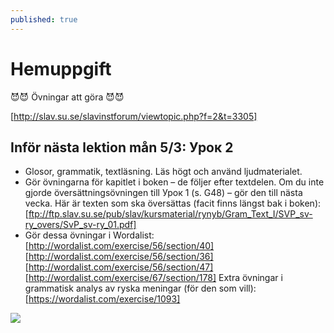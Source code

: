 ```yaml
---
published: true
---
```


# Hemuppgift

😈😈 Övningar att göra  😈😈


[http://slav.su.se/slavinstforum/viewtopic.php?f=2&t=3305]


## Inför nästa lektion mån 5/3: Урок 2
- Glosor, grammatik, textläsning. Läs högt och använd ljudmaterialet.
- Gör övningarna för kapitlet i boken – de följer efter textdelen. Om du inte gjorde översättningsövningen till Урок 1 (s. G48) – gör den till nästa vecka. Här är texten som ska översättas (facit finns längst bak i boken):
[ftp://ftp.slav.su.se/pub/slav/kursmaterial/rynyb/Gram_Text_I/SVP_sv-ry_overs/SvP_sv-ry_01.pdf]
- Gör dessa övningar i Wordalist:
[http://wordalist.com/exercise/56/section/40]
[http://wordalist.com/exercise/56/section/36]
[http://wordalist.com/exercise/56/section/47]
[http://wordalist.com/exercise/67/section/178]
Extra övningar i grammatisk analys av ryska meningar (för den som vill):
[https://wordalist.com/exercise/1093]


![]({{site.baseurl}}/images//Students-in-Russia.jpg)
